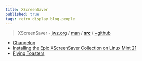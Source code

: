 ```yaml
---
title: XScreenSaver
published: true
tags: retro display blog-people
---
```

> XScreenSaver - [jwz.org](https://www.jwz.org/xscreensaver/) / [man](https://manpages.ubuntu.com/manpages/xenial/man1/xscreensaver.1.html) / [**src**](https://www.linuxfromscratch.org/blfs/view/svn/xsoft/xscreensaver.html) / [~github](https://github.com/Zygo/xscreensaver)

- [Changelog](https://www.jwz.org/xscreensaver/changelog.html)
- [Installing the Epic XScreenSaver Collection on Linux Mint 21](https://thelinuxcode.com/install-xscreensaver-linux-mint/)
- [Flying Toasters](https://github.com/torunar/flying-toasters-xscreensaver?tab=readme-ov-file#flying-toasters)